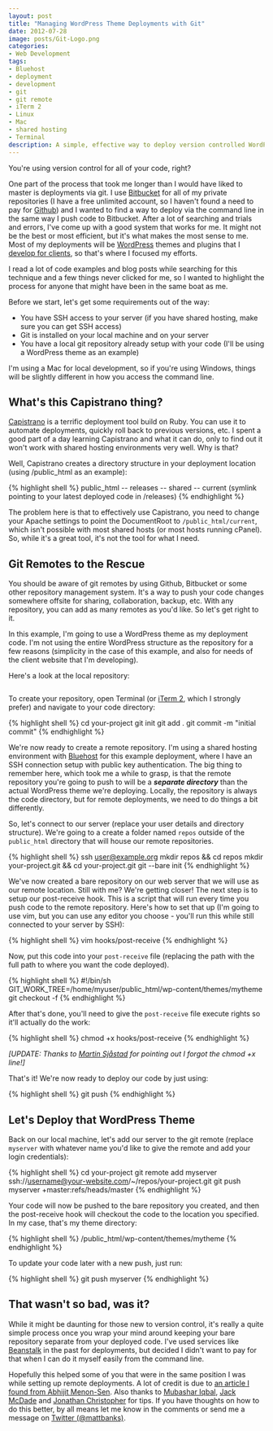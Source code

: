 ```yaml
---
layout: post
title: "Managing WordPress Theme Deployments with Git"
date: 2012-07-28
image: posts/Git-Logo.png
categories:
- Web Development
tags:
- Bluehost
- deployment
- development
- git
- git remote
- iTerm 2
- Linux
- Mac
- shared hosting
- Terminal
description: A simple, effective way to deploy version controlled WordPress themes to your web server using git.
---
```


<p class="intro"><span class="dropcap">Y</span>ou're using version control for all of your code, right?</p>

One part of the process that took me longer than I would have liked to master is deployments via git. I use [Bitbucket][bitbucket] for all of my private repositories (I have a free unlimited account, so I haven't found a need to pay for [Github][github]) and I wanted to find a way to deploy via the command line in the same way I push code to Bitbucket. After a lot of searching and trials and errors, I've come up with a good system that works for me. It might not be the best or most efficient, but it's what makes the most sense to me. Most of my deployments will be [WordPress][wordpress] themes and plugins that I [develop for clients][kernel], so that's where I focused my efforts.

I read a lot of code examples and blog posts while searching for this technique and a few things never clicked for me, so I wanted to highlight the process for anyone that might have been in the same boat as me.

Before we start, let's get some requirements out of the way:

- You have SSH access to your server (if you have shared hosting, make sure you can get SSH access)
- Git is installed on your local machine and on your server
- You have a local git repository already setup with your code (I'll be using a WordPress theme as an example)

I'm using a Mac for local development, so if you're using Windows, things will be slightly different in how you access the command line.

## What's this Capistrano thing?

[Capistrano][capistrano] is a terrific deployment tool build on Ruby. You can use it to automate deployments, quickly roll back to previous versions, etc. I spent a good part of a day learning Capistrano and what it can do, only to find out it won't work with shared hosting environments very well. Why is that?

Well, Capistrano creates a directory structure in your deployment location (using /public_html as an example):

{% highlight shell %}
public_html
-- releases
-- shared
-- current (symlink pointing to your latest deployed code in /releases)
{% endhighlight %}

The problem here is that to effectively use Capistrano, you need to change your Apache settings to point the DocumentRoot to `/public_html/current`, which isn't possible with most shared hosts (or most hosts running cPanel). So, while it's a great tool, it's not the tool for what I need.

## Git Remotes to the Rescue

You should be aware of git remotes by using Github, Bitbucket or some other repository management system. It's a way to push your code changes somewhere offsite for sharing, collaboration, backup, etc. With any repository, you can add as many remotes as you'd like. So let's get right to it.

In this example, I'm going to use a WordPress theme as my deployment code. I'm not using the entire WordPress structure as the repository for a few reasons (simplicity in the case of this example, and also for needs of the client website that I'm developing).

Here's a look at the local repository:

<img src="{{ '/assets/img/posts/kernelmedia-git-repo.jpg' | prepend: site.baseurl }}" alt="" />

To create your repository, open Terminal (or [iTerm 2][iterm], which I strongly prefer) and navigate to your code directory:

{% highlight shell %}
cd your-project
git init
git add .
git commit -m "initial commit"
{% endhighlight %}

We're now ready to create a remote repository. I'm using a shared hosting environment with [Bluehost][bluehost] for this example deployment, where I have an SSH connection setup with public key authentication. The big thing to remember here, which took me a while to grasp, is that the remote repository you're going to push to will be a __*separate directory*__ than the actual WordPress theme we're deploying. Locally, the repository is always the code directory, but for remote deployments, we need to do things a bit differently.

So, let's connect to our server (replace your user details and directory structure). We're going to a create a folder named `repos` outside of the `public_html` directory that will house our remote repositories.

{% highlight shell %}
ssh user@example.org
mkdir repos && cd repos
mkdir your-project.git && cd your-project.git
git --bare init
{% endhighlight %}

We've now created a bare repository on our web server that we will use as our remote location. Still with me? We're getting closer! The next step is to setup our post-receive hook. This is a script that will run every time you push code to the remote repository. Here's how to set that up (I'm going to use vim, but you can use any editor you choose - you'll run this while still connected to your server by SSH):

{% highlight shell %}
vim hooks/post-receive
{% endhighlight %}

Now, put this code into your `post-receive` file (replacing the path with the full path to where you want the code deployed).

{% highlight shell %}
#!/bin/sh
GIT_WORK_TREE=/home/myuser/public_html/wp-content/themes/mytheme git checkout -f
{% endhighlight %}

After that's done, you'll need to give the `post-receive` file execute rights so it'll actually do the work:

{% highlight shell %}
chmod +x hooks/post-receive
{% endhighlight %}

_[UPDATE: Thanks to [Martin Sjåstad][martin] for pointing out I forgot the chmod +x line!]_

That's it! We're now ready to deploy our code by just using:

{% highlight shell %}
git push
{% endhighlight %}

## Let's Deploy that WordPress Theme

Back on our local machine, let's add our server to the git remote (replace `myserver` with whatever name you'd like to give the remote and add your login credentials):

{% highlight shell %}
cd your-project
git remote add myserver ssh://username@your-website.com/~/repos/your-project.git
git push myserver +master:refs/heads/master
{% endhighlight %}

Your code will now be pushed to the bare repository you created, and then the post-receive hook will checkout the code to the location you specified. In my case, that's my theme directory:

{% highlight shell %}
/public_html/wp-content/themes/mytheme
{% endhighlight %}

To update your code later with a new push, just run:

{% highlight shell %}
git push myserver
{% endhighlight %}

## That wasn't so bad, was it?

While it might be daunting for those new to version control, it's really a quite simple process once you wrap your mind around keeping your bare repository separate from your deployed code. I've used services like [Beanstalk][beanstalk] in the past for deployments, but decided I didn't want to pay for that when I can do it myself easily from the command line.

Hopefully this helped some of you that were in the same position I was while setting up remote deployments. A lot of credit is due to [an article I found from Abhijit Menon-Sen][howto]. Also thanks to [Mubashar Iqbal][mubs], [Jack McDade][jack] and [Jonathan Christopher][jonathan] for tips. If you have thoughts on how to do this better, by all means let me know in the comments or send me a message on [Twitter (@mattbanks)][twitter].


[bitbucket]: https://bitbucket.org/
[github]: https://github.com/
[wordpress]: http://wordpress.org
[kernel]: http://www.kernelcreativemedia.com
[capistrano]: https://github.com/capistrano/capistrano
[iterm]: https://www.iterm2.com/
[bluehost]: http://www.bluehost.com/track/mattbanks
[martin]: http://www.martinsjastad.com/
[beanstalk]: http://beanstalkapp.com/
[howto]: http://toroid.org/ams/git-website-howto
[mubs]: http://www.twitter.com/mubashariqbal
[jack]: https://twitter.com/jackmcdade
[jonathan]: https://twitter.com/jchristopher
[twitter]: https://twitter.com/mattbanks
